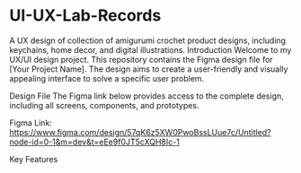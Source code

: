 # UI-UX-Lab-Records
A UX design of collection of amigurumi crochet product designs, including keychains, home decor, and digital illustrations.
Introduction
Welcome to my UX/UI design project. This repository contains the Figma design file for [Your Project Name]. The design aims to create a user-friendly and visually appealing interface to solve a specific user problem.

Design File
The Figma link below provides access to the complete design, including all screens, components, and prototypes.

Figma Link: https://www.figma.com/design/57qK6z5XW0PwoBssLUue7c/Untitled?node-id=0-1&m=dev&t=eEe9f0JT5cXQH8Ic-1

Key Features



